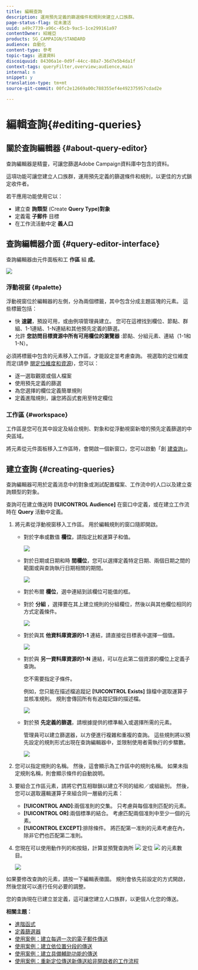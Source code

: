 ```yaml
---
title: 編輯查詢
description: 運用預先定義的篩選條件和規則來建立人口族群。
page-status-flag: 從未激活
uuid: a49c7739-a96c-45cb-9ac5-1ce299161a97
contentOwner: 紹維亞
products: SG_CAMPAIGN/STANDARD
audience: 自動化
content-type: 參考
topic-tags: 過濾資料
discoiquuid: 84306a1e-0d9f-44cc-88a7-36d7e5b4da1f
context-tags: queryFilter,overview;audience,main
internal: n
snippet: y
translation-type: tm+mt
source-git-commit: 00fc2e12669a00c788355ef4e492375957cdad2e

---
```



# 編輯查詢{#editing-queries}

## 關於查詢編輯器 {#about-query-editor}

查詢編輯器是精靈，可讓您篩選Adobe Campaign資料庫中包含的資料。

這項功能可讓您建立人口族群，運用預先定義的篩選條件和規則，以更佳的方式鎖定收件者。

若干應用功能使用它以：

* 建立查 **詢類型** (Create **Query Type)對象**
* 定義電 **子郵件** 目標
* 在工作流活動中定 **義人口**

## 查詢編輯器介面 {#query-editor-interface}

查詢編輯器由元件面板和工 **作區** 組 **成**。

![](assets/query_editor_overview.png)

### 浮動視窗 {#palette}

浮動視窗位於編輯器的左側，分為兩個標籤，其中包含分成主題區塊的元素。 這些標籤包括：

* 快 **速鍵**，預設可用，或由例項管理員建立。 您可在這裡找到欄位、節點、群組、1-1連結、1-N連結和其他預先定義的篩選。
* 允許 **您訪問目標資源中所有可用欄位的瀏覽器** :節點、分組元素、連結（1-1和1-N）。

必須將標籤中包含的元素移入工作區，才能設定並考慮查詢。 視選取的定位維度而定(請參 [閱定位維度和資源](../../automating/using/query.md#targeting-dimensions-and-resources))，您可以：

* 逐一選取觀眾或個人檔案
* 使用預先定義的篩選
* 為您選擇的欄位定義簡單規則
* 定義進階規則，讓您將函式套用至特定欄位

### 工作區 {#workspace}

工作區是您可在其中設定及結合規則、對象和從浮動視窗新增的預先定義篩選的中央區域。

將元素從元件面板移入工作區時，會開啟一個新窗口，您可以啟動「創 [建查詢」](#creating-queries)。

## 建立查詢 {#creating-queries}

查詢編輯器可用於定義消息中的對象或測試配置檔案、工作流中的人口以及建立查詢類型的對象。

查詢可在建立傳送時 **[!UICONTROL Audience]** 在窗口中定義，或在建立工作流時在 **Query** 活動中定義。

1. 將元素從浮動視窗移入工作區。 用於編輯規則的窗口隨即開啟。

   * 對於字串或數值 **欄位**，請指定比較運算子和值。

      ![](assets/query_editor_audience_definition2.png)

   * 對於日期或日期和時 **間欄位**，您可以選擇定義特定日期、兩個日期之間的範圍或與查詢執行日期相關的期間。

      ![](assets/query_editor_date_field.png)

   * 對於布爾 **欄位**，選中連結到該欄位可能值的框。
   * 對於 **分組** ，選擇要在其上建立規則的分組欄位，然後以與其他欄位相同的方式定義條件。

      ![](assets/query_editor_audience_definition4.png)

   * 對於與其 **他資料庫資源的1-1** 連結，請直接從目標表中選擇一個值。

      ![](assets/query_editor_audience_definition5.png)

   * 對於與 **另一資料庫資源的1-N** 連結，可以在此第二個資源的欄位上定義子查詢。

      您不需要指定子條件。

      例如，您只能在描述檔追蹤記 **[!UICONTROL Exists]** 錄檔中選取運算子並核准規則。 規則會傳回所有有追蹤記錄的描述檔。

      ![](assets/query_editor_audience_definition6.png)

   * 對於預 **先定義的篩選**，請根據提供的標準輸入或選擇所需的元素。

      管理員可以建立篩選器，以方便進行複雜和重複的查詢。 這些規則將以預先設定的規則形式出現在查詢編輯器中，並限制使用者需執行的步驟數。

      ![](assets/query-editor_filter_email-audience_filter.png)

1. 您可以指定規則的名稱。 然後，這會顯示為工作區中的規則名稱。 如果未指定規則名稱，則會顯示條件的自動說明。
1. 要組合工作區元素，請將它們互相聯鎖以建立不同的組和／或組級別。 然後，您可以選取邏輯運算子來組合同一層級的元素：

   * **[!UICONTROL AND]**:兩個准則的交集。 只考慮與每個准則匹配的元素。
   * **[!UICONTROL OR]**:兩個標準的結合。 考慮匹配兩個准則中至少一個的元素。
   * **[!UICONTROL EXCEPT]**:排除條件。 將匹配第一准則的元素考慮在內，除非它們也匹配第二准則。

1. 您現在可以使用動作列的和按鈕，計算並預覽查詢所 ![](assets/count.png) 定位 ![](assets/preview.png) 的元素數目。

   ![](assets/query_editor_combining_rules.png)

如果要修改查詢的元素，請按一下編輯表徵圖。 規則會依先前設定的方式開啟，然後您就可以進行任何必要的調整。

您的查詢現在已建立並定義，這可讓您建立人口族群，以更個人化您的傳送。

**相關主題：**

* [進階函式](../../automating/using/advanced-expression-editing.md)
* [定義篩選器](../../developing/using/configuring-filter-definition.md)
* [使用案例：建立每週一次的電子郵件傳送](../../automating/using/workflow-weekly-offer.md)
* [使用案例：建立依位置分段的傳送](../../automating/using/workflow-segmentation-location.md)
* [使用案例：建立具備輔助功能的傳送](../../automating/using/workflow-created-query-with-complement.md)
* [使用案例：重新定位傳送新傳送給非開啟者的工作流程](../../automating/using/workflow-cross-channel-retargeting.md)
